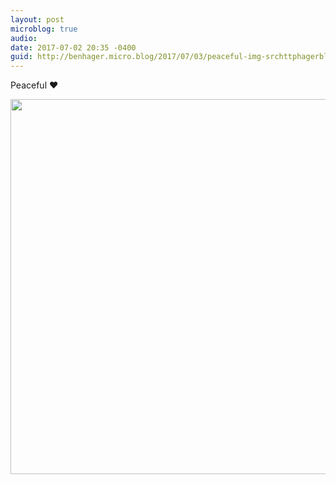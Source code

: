 ```yaml
---
layout: post
microblog: true
audio: 
date: 2017-07-02 20:35 -0400
guid: http://benhager.micro.blog/2017/07/03/peaceful-img-srchttphagerbloguploadsdfbefjpg.html
---
```

Peaceful ❤️

<img src="http://hager.blog/uploads/2017/d0f0be666f.jpg" width="600" height="600" style="height: auto" />
